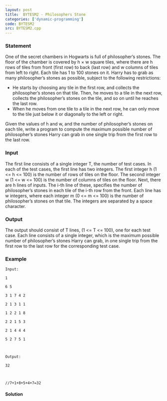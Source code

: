 ```yaml
---
layout: post
title:  BYTESM2 - Philosophers Stone
categories: ['dynamic-programming']
code: BYTESM2
src: BYTESM2.cpp
---
```


### **Statement**

One of the secret chambers in Hogwarts is full of philosopher’s stones. The
floor of the chamber is covered by h × w square tiles, where there are h rows
of tiles from front (first row) to back (last row) and w columns of tiles from
left to right. Each tile has 1 to 100 stones on it. Harry has to grab as many
philosopher’s stones as possible, subject to the following restrictions:

  * He starts by choosing any tile in the first row, and collects the philosopher’s stones on that tile. Then, he moves to a tile in the next row, collects the philosopher’s stones on the tile, and so on until he reaches the last row.
  * When he moves from one tile to a tile in the next row, he can only move to the tile just below it or diagonally to the left or right.

Given the values of h and w, and the number of philosopher’s stones on each
tile, write a program to compute the maximum possible number of philosopher’s
stones Harry can grab in one single trip from the first row to the last row.

### Input

The first line consists of a single integer T, the number of test cases. In
each of the test cases, the first line has two integers. The first integer h
(1 <= h <= 100) is the number of rows of tiles on the floor. The second
integer w (1 <= w <= 100) is the number of columns of tiles on the floor.
Next, there are h lines of inputs. The i-th line of these, specifies the
number of philosopher’s stones in each tile of the i-th row from the front.
Each line has w integers, where each integer m (0 <= m <= 100) is the number
of philosopher’s stones on that tile. The integers are separated by a space
character.

### Output

The output should consist of T lines, (1 <= T <= 100), one for each test case.
Each line consists of a single integer, which is the maximum possible number
of philosopher’s stones Harry can grab, in one single trip from the first row
to the last row for the corresponding test case.

### Example

    
    
    Input:
    1
    6 5
    3 1 7 4 2
    2 1 3 1 1
    1 2 2 1 8
    2 2 1 5 3
    2 1 4 4 4
    5 2 7 5 1
    
    Output:
    32 	
    
    //7+1+8+5+4+7=32
    



#### **Solution**



